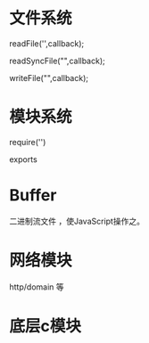 # 文件系统

readFile('',callback);

readSyncFile("",callback);

writeFile("",callback);

# 模块系统

require('')

exports

# Buffer

二进制流文件 ，使JavaScript操作之。

# 网络模块

http/domain 等

# 底层c模块